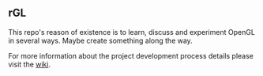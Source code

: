 ## rGL

This repo's reason of existence is to learn, discuss and experiment OpenGL in several ways. Maybe create something along the way.

For more information about the project development process details please visit the [wiki](/rSegment/rGL/wiki).
